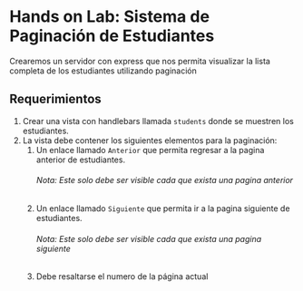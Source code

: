 # Hands on Lab: Sistema de Paginación de Estudiantes

Crearemos un servidor con express que nos permita visualizar la lista completa de los estudiantes utilizando paginación

## Requerimientos

1. Crear una vista con handlebars llamada `students` donde se muestren los estudiantes.
2. La vista debe contener los siguientes elementos para la paginación:
   1. Un enlace llamado `Anterior` que permita regresar a la pagina anterior de estudiantes.
      ###### Nota: Este solo debe ser visible cada que exista una pagina anterior
   2. Un enlace llamado `Siguiente` que permita ir a la pagina siguiente de estudiantes.
      ###### Nota: Este solo debe ser visible cada que exista una pagina siguiente
   3. Debe resaltarse el numero de la página actual
